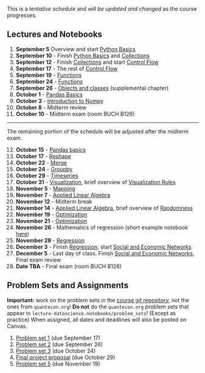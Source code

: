 This is a *tentative schedule* and *will be updated and changed* as the course progresses.

## Lectures and Notebooks
1. **September 5** Overview and start [Python Basics](https://datascience.quantecon.org/python_fundamentals/basics.html)
2. **September 10** - Finish [Python Basics](https://datascience.quantecon.org/python_fundamentals/basics.html) and [Collections](https://datascience.quantecon.org/python_fundamentals/collections.html)
3. **September 12** - Finish [Collections](https://datascience.quantecon.org/python_fundamentals/collections.html) and start [Control Flow](https://datascience.quantecon.org/python_fundamentals/control_flow.html)
4. **September 17** - The rest of [Control Flow](https://datascience.quantecon.org/python_fundamentals/control_flow.html)
5. **September 19** - [Functions](https://datascience.quantecon.org/python_fundamentals/functions.html)
6. **September 24** - [Functions](https://datascience.quantecon.org/python_fundamentals/functions.html)
7. **September 26** - [Objects and classes](./extra/objects-and-classes.ipynb) (supplemental chapter)
8. **October 1** - [Pandas Basics](https://datascience.quantecon.org/pandas/basics.html)
9.  **October 3** - [Introduction to Numpy](https://datascience.quantecon.org/scientific/basics.html)
10. **October 8** - Midterm review
11. **October 10** - Midterm exam (room BUCH B126)

--------------------------------------------------------------------------------------------------------------------------
The remaining portion of the schedule will be adjusted after the midterm exam.

12. **October 15** - [Pandas basics](https://datascience.quantecon.org/pandas/data_clean.html)
13. **October 17** - [Reshape](https://datascience.quantecon.org/pandas/reshape.html)
14. **October 22** -  [Merge](https://datascience.quantecon.org/pandas/merge.html)
15. **October 24** - [Groupby](https://datascience.quantecon.org/pandas/groupby.html)
16. **October 29** - [Timeseries](https://datascience.quantecon.org/pandas/timeseries.html)
17. **October 31** - [Visualization](https://datascience.quantecon.org/tools/matplotlib.html), brief overview of [Visualization Rules](https://datascience.quantecon.org/tools/visualization_rules.html)
18. **November 5** - [Mapping](https://datascience.quantecon.org/tools/maps.html)
19. **November 7** - [Applied Linear Algebra](https://datascience.quantecon.org/scientific/applied_linalg.html)
20. **November 12** - Midterm break
21. **November 14** - [Applied Linear Algebra](https://datascience.quantecon.org/scientific/applied_linalg.html), brief overview of [Randomness](https://datascience.quantecon.org/numpy/randomness.html)
22. **November 19** - [Optimization](https://datascience.quantecon.org/scientific/optimization.html) 
23. **November 21** - [Optimization](https://datascience.quantecon.org/scientific/optimization.html)
24. **November 26** - Mathematics of regression (short example notebook [here](./extra/optimization_example_regression.ipynb))
25. **November 28** - [Regression](https://datascience.quantecon.org/tools/regression.html)
26. **December 3** - Finish [Regression](https://datascience.quantecon.org/tools/regression.html), start [Social and Economic Networks](https://datascience.quantecon.org/applications/networks.html)
27. **December 5** - Last day of class. Finish [Social and Economic Networks](https://datascience.quantecon.org/applications/networks.html), Final exam review
28. **Date TBA** - Final exam (room BUCH B126) 

## Problem Sets and Assignments
**Important:** work on the problem sets in the [course git repository](./problem_sets), not the ones from `quantecon.org`! **Do not** do the `quantecon.org` problem sets that appear in `lecture-datascience.notebooks/problem_sets`! (Except as practice)
When assigned, all dates and deadlines will also be posted on Canvas.

1. [Problem set 1](./problem_sets/problem_set_1.ipynb) (due September 17)
2. [Problem set 2](./problem_sets/problem_set_2.ipynb) (due September 26)
3. [Problem set 3](./problem_sets/problem_set_3.ipynb) (due October 24)
4. [Final project proposal](./final_project.md) (due October 29)
5. [Problem set 5](./problem_sets/problem_set_4.ipynb) (due November 19)